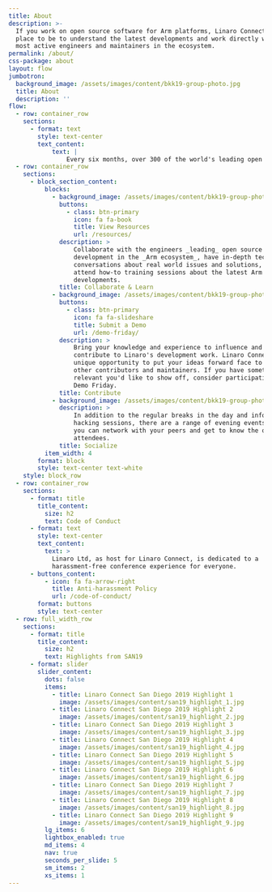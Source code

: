 ```yaml
---
title: About
description: >-
  If you work on open source software for Arm platforms, Linaro Connect is the
  place to be to understand the latest developments and work directly with the
  most active engineers and maintainers in the ecosystem.
permalink: /about/
css-package: about
layout: flow
jumbotron:
  background_image: /assets/images/content/bkk19-group-photo.jpg
  title: About
  description: ''
flow:
  - row: container_row
    sections:
      - format: text
        style: text-center
        text_content:
            text: |
                Every six months, over 300 of the world's leading open source engineers working on Arm get together for a full week of engineering sessions and hacking at Linaro Connect. To view slides or videos from the keynotes and sessions from previous Connects, please go to our [Resources page](/resources).
  - row: container_row
    sections:
      - block_section_content:
          blocks:
            - background_image: /assets/images/content/bkk19-group-photo.jpg
              buttons:
                - class: btn-primary
                  icon: fa fa-book
                  title: View Resources
                  url: /resources/
              description: >
                  Collaborate with the engineers _leading_ open source software
                  development in the _Arm ecosystem_, have in-depth technical
                  conversations about real world issues and solutions, and
                  attend how-to training sessions about the latest Arm software
                  developments.
              title: Collaborate & Learn
            - background_image: /assets/images/content/bkk19-group-photo.jpg
              buttons:
                - class: btn-primary
                  icon: fa fa-slideshare
                  title: Submit a Demo
                  url: /demo-friday/
              description: >
                  Bring your knowledge and experience to influence and
                  contribute to Linaro's development work. Linaro Connect is a
                  unique opportunity to put your ideas forward face to face with
                  other contributors and maintainers. If you have something
                  relevant you'd like to show off, consider participating in
                  Demo Friday.
              title: Contribute
            - background_image: /assets/images/content/bkk19-group-photo.jpg
              description: >
                  In addition to the regular breaks in the day and informal
                  hacking sessions, there are a range of evening events at which
                  you can network with your peers and get to know the other
                  attendees.
              title: Socialize
          item_width: 4
        format: block
        style: text-center text-white
    style: block_row
  - row: container_row
    sections:
      - format: title
        title_content:
          size: h2
          text: Code of Conduct
      - format: text
        style: text-center
        text_content:
          text: >
            Linaro Ltd, as host for Linaro Connect, is dedicated to a
            harassment-free conference experience for everyone.
      - buttons_content:
          - icon: fa fa-arrow-right
            title: Anti-harassment Policy
            url: /code-of-conduct/
        format: buttons
        style: text-center
  - row: full_width_row
    sections:
      - format: title
        title_content:
          size: h2
          text: Highlights from SAN19
      - format: slider
        slider_content:
          dots: false
          items:
            - title: Linaro Connect San Diego 2019 Highlight 1
              image: /assets/images/content/san19_highlight_1.jpg
            - title: Linaro Connect San Diego 2019 Highlight 2
              image: /assets/images/content/san19_highlight_2.jpg
            - title: Linaro Connect San Diego 2019 Highlight 3
              image: /assets/images/content/san19_highlight_3.jpg
            - title: Linaro Connect San Diego 2019 Highlight 4
              image: /assets/images/content/san19_highlight_4.jpg
            - title: Linaro Connect San Diego 2019 Highlight 5
              image: /assets/images/content/san19_highlight_5.jpg
            - title: Linaro Connect San Diego 2019 Highlight 6
              image: /assets/images/content/san19_highlight_6.jpg
            - title: Linaro Connect San Diego 2019 Highlight 7
              image: /assets/images/content/san19_highlight_7.jpg
            - title: Linaro Connect San Diego 2019 Highlight 8
              image: /assets/images/content/san19_highlight_8.jpg
            - title: Linaro Connect San Diego 2019 Highlight 9
              image: /assets/images/content/san19_highlight_9.jpg
          lg_items: 6
          lightbox_enabled: true
          md_items: 4
          nav: true
          seconds_per_slide: 5
          sm_items: 2
          xs_items: 1
---
```

